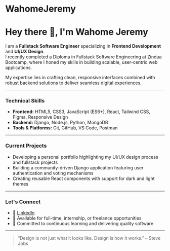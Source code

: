 # WahomeJeremy

# Hey there 👋, I'm Wahome Jeremy


I am a **Fullstack Software Engineer** specializing in **Frontend Development** and **UI/UX Design**.  
I recently completed a Diploma in Fullstack Software Engineering at Zindua Bootcamp, where I honed my skills in building scalable, user-centric web applications.

My expertise lies in crafting clean, responsive interfaces combined with robust backend solutions to deliver seamless digital experiences.

---

### Technical Skills

- **Frontend:** HTML5, CSS3, JavaScript (ES6+), React, Tailwind CSS, Figma, Responsive Design  
- **Backend:** Django, Node.js, Python, MongoDB  
- **Tools & Platforms:** Git, GitHub, VS Code, Postman

---

### Current Projects

- Developing a personal portfolio highlighting my UI/UX design process and fullstack projects  
- Building a community-driven Django application featuring user authentication and voting mechanisms  
- Creating reusable React components with support for dark and light themes

---

### Let's Connect

- 🔗 [LinkedIn](https://www.linkedin.com/in/jeremywahome)  
- 📧 Available for full-time, internship, or freelance opportunities  
- 🎯 Committed to continuous learning and delivering quality software

---

> “Design is not just what it looks like. Design is how it works.” – Steve Jobs
